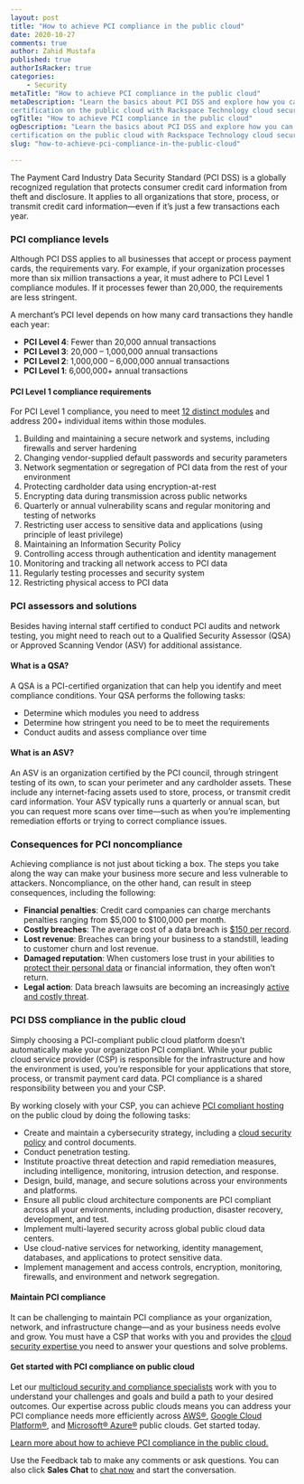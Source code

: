 ```yaml
---
layout: post
title: "How to achieve PCI compliance in the public cloud"
date: 2020-10-27
comments: true
author: Zahid Mustafa 
published: true
authorIsRacker: true
categories:
    - Security
metaTitle: "How to achieve PCI compliance in the public cloud"
metaDescription: "Learn the basics about PCI DSS and explore how you can achieve PCI
certification on the public cloud with Rackspace Technology cloud security."
ogTitle: "How to achieve PCI compliance in the public cloud"
ogDescription: "Learn the basics about PCI DSS and explore how you can achieve PCI
certification on the public cloud with Rackspace Technology cloud security."
slug: "how-to-achieve-pci-compliance-in-the-public-cloud"

---
```


The Payment Card Industry Data Security Standard (PCI DSS) is a globally recognized
regulation that protects consumer credit card information from theft and disclosure. It
applies to all organizations that store, process, or transmit credit card
information&mdash;even if it’s just a few transactions each year. 

<!--more-->

### PCI compliance levels

Although PCI DSS applies to all businesses that accept or process payment cards, the
requirements vary. For example, if your organization processes more than six million
transactions a year, it must adhere to PCI Level 1 compliance modules. If it processes
fewer than 20,000, the requirements are less stringent. 

A merchant’s PCI level depends on how many card transactions they handle each year:

- **PCI Level 4**: Fewer than 20,000 annual transactions
- **PCI Level 3**: 20,000 – 1,000,000 annual transactions
- **PCI Level 2**: 1,000,000 – 6,000,000 annual transactions
- **PCI Level 1**: 6,000,000+ annual transactions

#### PCI Level 1 compliance requirements

For PCI Level 1 compliance, you need to meet [12 distinct modules](https://www.pcisecuritystandards.org/pci_security/maintaining_payment_security) and address 200+ individual items within those modules. 

1. Building and maintaining a secure network and systems, including firewalls and server hardening
2. Changing vendor-supplied default passwords and security parameters 
3. Network segmentation or segregation of PCI data from the rest of your environment
4. Protecting cardholder data using encryption-at-rest
5. Encrypting data during transmission across public networks 
6. Quarterly or annual vulnerability scans and regular monitoring and testing of networks
7. Restricting user access to sensitive data and applications (using principle of least privilege) 
8. Maintaining an Information Security Policy
9. Controlling access through authentication and identity management
10. Monitoring and tracking all network access to PCI data
11. Regularly testing processes and security system 
12. Restricting physical access to PCI data

### PCI assessors and solutions

Besides having internal staff certified to conduct PCI audits and network testing, you
might need to reach out to a Qualified Security Assessor (QSA) or Approved Scanning Vendor
(ASV) for additional assistance.

#### What is a QSA?

A QSA is a PCI-certified organization that can help you identify and meet compliance
conditions. Your QSA performs the following tasks: 

- Determine which modules you need to address
- Determine how stringent you need to be to meet the requirements
- Conduct audits and assess compliance over time 
 
#### What is an ASV?

An ASV is an organization certified by the PCI council, through stringent testing of its
own, to scan your perimeter and any cardholder assets. These include any internet-facing
assets used to store, process, or transmit credit card information. Your ASV typically
runs a quarterly or annual scan, but you can request more scans over time&mdash;such as
when you’re implementing remediation efforts or trying to correct compliance issues. 

### Consequences for PCI noncompliance

Achieving compliance is not just about ticking a box. The steps you take along the way can
make your business more secure and less vulnerable to attackers. Noncompliance, on the
other hand, can result in steep consequences, including the following:

- **Financial penalties**: Credit card companies can charge merchants penalties ranging
  from $5,000 to $100,000 per month.
- **Costly breaches**: The average cost of a data breach is
  [$150 per record](https://www.ibm.com/security/data-breach).
- **Lost revenue**: Breaches can bring your business to a standstill, leading to customer
  churn and lost revenue. 
- **Damaged reputation**: When customers lose trust in your abilities to
  [protect their personal data](https://www.rackspace.com/solutions/protect-my-data) or
  financial information, they often won’t return. 
- **Legal action**: Data breach lawsuits are becoming an increasingly
  [active and costly threat](https://www.cyberinsecuritynews.com/data-breach-litigation). 

### PCI DSS compliance in the public cloud

Simply choosing a PCI-compliant public cloud platform doesn’t automatically make your
organization PCI compliant. While your public cloud service provider (CSP) is responsible
for the infrastructure and how the environment is used, you’re responsible for your
applications that store, process, or transmit payment card data. PCI compliance is a shared
responsibility between you and your CSP. 

By working closely with your CSP, you can achieve
[PCI compliant hosting](https://www.rackspace.com/compliance/pci) on the public cloud by
doing the following tasks:

- Create and maintain a cybersecurity strategy, including a
  [cloud security policy](https://www.rackspace.com/security/cloud-security-policy) and
  control documents.
- Conduct penetration testing.
- Institute proactive threat detection and rapid remediation measures, including
  intelligence, monitoring, intrusion detection, and response.
- Design, build, manage, and secure solutions across your environments and platforms.
- Ensure all public cloud architecture components are PCI compliant across all your
  environments, including production, disaster recovery, development, and test.
- Implement multi-layered security across global public cloud data centers.
- Use cloud-native services for networking, identity management, databases, and applications
  to protect sensitive data.
- Implement management and access controls, encryption, monitoring, firewalls, and
  environment and network segregation.

#### Maintain PCI compliance 

It can be challenging to maintain PCI compliance as your organization, network, and
infrastructure change&mdash;and as your business needs evolve and grow. You must have a
CSP that works with you and provides the [cloud security expertise ](https://www.rackspace.com/security)
you need to answer your questions and solve problems. 

#### Get started with PCI compliance on public cloud

Let our [multicloud security and compliance specialists](https://www.rackspace.com/managed-security-services/compliance-assistance)
work with you to understand your challenges and goals and build a path to your desired
outcomes. Our expertise across public clouds means you can address your PCI compliance
needs more efficiently across [AWS&reg;](https://www.rackspace.com/managed-aws),
[Google Cloud Platform&reg;](https://www.rackspace.com/managed-google-cloud), and
[Microsoft&reg; Azure&reg;](https://www.rackspace.com/microsoft/managed-azure-cloud)
public clouds. Get started today.

<a class="cta purple" id="cta" href="https://www.rackspace.com/managed-security-services/compliance-assistance">Learn more about how to achieve PCI compliance in the public cloud.</a>

Use the Feedback tab to make any comments or ask questions. You can also click
**Sales Chat** to [chat now](https://www.rackspace.com/) and start the conversation.

